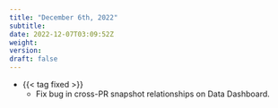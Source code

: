 ```yaml
---
title: "December 6th, 2022"
subtitle:
date: 2022-12-07T03:09:52Z
weight:
version:
draft: false
---
```


<!-- Available tags are: added, changed, deprecated, removed, fixed, performance, security -->
- {{< tag fixed >}}
    - Fix bug in cross-PR snapshot relationships on Data Dashboard.
